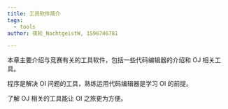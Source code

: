 ```yaml
---
title: 工具软件简介
tags:
  - tools
author: 夜轮_NachtgeistW, 1596746781

---
```


本章主要介绍与竞赛有关的工具软件，包括一些代码编辑器的介绍和 OJ 相关工具。

程序是解决 OI 问题的工具，熟练运用代码编辑器是学习 OI 的前提。

了解 OJ 相关的工具能让 OI 之旅更为方便。
